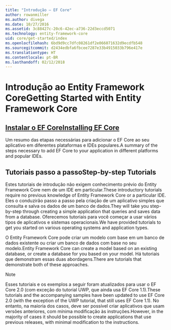 ```yaml
---
title: "Introdução – EF Core"
author: rowanmiller
ms.author: divega
ms.date: 10/27/2016
ms.assetid: 3c88427c-20c6-42ec-a736-22d3eccd5071
ms.technology: entity-framework-core
uid: core/get-started/index
ms.openlocfilehash: 6bd9d9cc7dfc08261df2e066071632d9ecdfb548
ms.sourcegitcommit: d2434edbfa6fbcee7287e33b4915033b796e417e
ms.translationtype: HT
ms.contentlocale: pt-BR
ms.lasthandoff: 02/12/2018
---
```

# <a name="getting-started-with-entity-framework-core"></a><span data-ttu-id="e0a23-102">Introdução ao Entity Framework Core</span><span class="sxs-lookup"><span data-stu-id="e0a23-102">Getting Started with Entity Framework Core</span></span>

## <a name="installing-ef-coreinstallindexmd"></a>[<span data-ttu-id="e0a23-103">Instalar o EF Core</span><span class="sxs-lookup"><span data-stu-id="e0a23-103">Installing EF Core</span></span>](install/index.md)

<span data-ttu-id="e0a23-104">Um resumo das etapas necessárias para adicionar o EF Core ao seu aplicativo em diferentes plataformas e IDEs populares.</span><span class="sxs-lookup"><span data-stu-id="e0a23-104">A summary of the steps necessary to add EF Core to your application in different platforms and popular IDEs.</span></span>

## <a name="step-by-step-tutorials"></a><span data-ttu-id="e0a23-105">Tutoriais passo a passo</span><span class="sxs-lookup"><span data-stu-id="e0a23-105">Step-by-step Tutorials</span></span>

<span data-ttu-id="e0a23-106">Estes tutoriais de introdução não exigem conhecimento prévio do Entity Framework Core nem de um IDE em particular.</span><span class="sxs-lookup"><span data-stu-id="e0a23-106">These introductory tutorials require no previous knowledge of Entity Framework Core or a particular IDE.</span></span> <span data-ttu-id="e0a23-107">Eles o conduzirão passo a passo pela criação de um aplicativo simples que consulta e salva os dados de um banco de dados.</span><span class="sxs-lookup"><span data-stu-id="e0a23-107">They will take you step-by-step through creating a simple application that queries and saves data from a database.</span></span> <span data-ttu-id="e0a23-108">Oferecemos tutoriais para você começar a usar vários tipos de aplicativos e sistemas operacionais.</span><span class="sxs-lookup"><span data-stu-id="e0a23-108">We have provided tutorials to get you started on various operating systems and application types.</span></span>

<span data-ttu-id="e0a23-109">O Entity Framework Core pode criar um modelo com base em um banco de dados existente ou criar um banco de dados com base no seu modelo.</span><span class="sxs-lookup"><span data-stu-id="e0a23-109">Entity Framework Core can create a model based on an existing database, or create a database for you based on your model.</span></span> <span data-ttu-id="e0a23-110">Há tutoriais que demonstram essas duas abordagens.</span><span class="sxs-lookup"><span data-stu-id="e0a23-110">There are tutorials that demonstrate both of these approaches.</span></span>

> [!NOTE]  
> <span data-ttu-id="e0a23-111">Esses tutoriais e os exemplos a seguir foram atualizados para usar o EF Core 2.0 (com exceção do tutorial UWP, que ainda usa EF Core 1.1).</span><span class="sxs-lookup"><span data-stu-id="e0a23-111">These tutorials and the accompanying samples have been updated to use EF Core 2.0 (with the exception of the UWP tutorial, that still uses EF Core 1.1).</span></span> <span data-ttu-id="e0a23-112">No entanto, na maioria dos casos, deve ser possível criar aplicativos que usam versões anteriores, com mínima modificação às instruções.</span><span class="sxs-lookup"><span data-stu-id="e0a23-112">However, in the majority of cases it should be possible to create applications that use previous releases, with minimal modification to the instructions.</span></span> 
